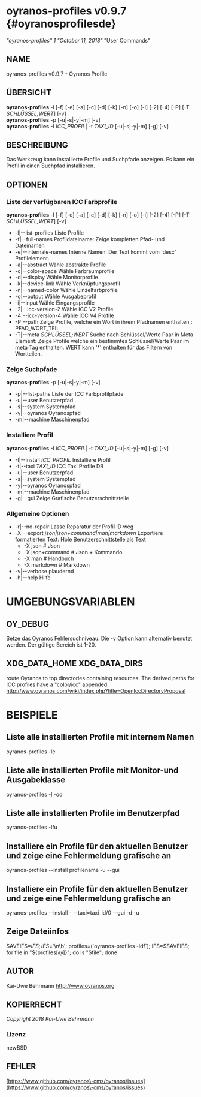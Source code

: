 # oyranos\-profiles v0.9.7 {#oyranosprofilesde}
*"oyranos\-profiles"* *1* *"October 11, 2018"* "User Commands"
## NAME
oyranos\-profiles v0.9.7 \- Oyranos Profile
## ÜBERSICHT
**oyranos\-profiles** \-l [\-f] [\-e] [\-a] [\-c] [\-d] [\-k] [\-n] [\-o] [\-i] [\-2] [\-4] [\-P] [\-T *SCHLÜSSEL;WERT*] [\-v]
<br />
**oyranos\-profiles** \-p [\-u|\-s|\-y|\-m] [\-v]
<br />
**oyranos\-profiles** \-I *ICC\_PROFIL*|  \-t *TAXI\_ID* [\-u|\-s|\-y|\-m] [\-g] [\-v]
<br />
## BESCHREIBUNG
Das Werkzeug kann installierte Profile und Suchpfade anzeigen. Es kann ein Profil in einen Suchpfad installieren.
## OPTIONEN
### Liste der verfügbaren ICC Farbprofile
**oyranos\-profiles** \-l [\-f] [\-e] [\-a] [\-c] [\-d] [\-k] [\-n] [\-o] [\-i] [\-2] [\-4] [\-P] [\-T *SCHLÜSSEL;WERT*] [\-v]

* \-l|\-\-list\-profiles	Liste Profile
* \-f|\-\-full\-names	Profildateiname: Zeige kompletten Pfad\- und Dateinamen
* \-e|\-\-internale\-names	Interne Namen: Der Text kommt vom 'desc' Profilelement.
* \-a|\-\-abstract	Wähle abstrakte Profile
* \-c|\-\-color\-space	Wähle Farbraumprofile
* \-d|\-\-display	Wähle Monitorprofile
* \-k|\-\-device\-link	Wähle Verknüpfungsprofil
* \-n|\-\-named\-color	Wähle Einzelfarbprofile
* \-o|\-\-output	Wähle Ausgabeprofil
* \-i|\-\-input	Wähle Eingangsprofile
* \-2|\-\-icc\-version\-2	Wähle ICC V2 Profile
* \-4|\-\-icc\-version\-4	Wähle ICC V4 Profile
* \-P|\-\-path	Zeige Profile, welche ein Wort in ihrem Pfadnamen enthalten.: PFAD\_WORT\_TEIL
* \-T|\-\-meta *SCHLÜSSEL;WERT*	Suche nach Schlüssel/Werte Paar in Meta Element: Zeige Profile welche ein bestimmtes Schlüssel/Werte Paar im meta Tag enthalten. WERT kann '*' enthalten für das Filtern von Wortteilen.

### Zeige Suchpfade
**oyranos\-profiles** \-p [\-u|\-s|\-y|\-m] [\-v]

* \-p|\-\-list\-paths	Liste der ICC Farbprofilpfade
* \-u|\-\-user	Benutzerpfad
* \-s|\-\-system	Systempfad
* \-y|\-\-oyranos	Oyranospfad
* \-m|\-\-machine	Maschinenpfad

### Installiere Profil
**oyranos\-profiles** \-I *ICC\_PROFIL*|  \-t *TAXI\_ID* [\-u|\-s|\-y|\-m] [\-g] [\-v]

* \-I|\-\-install *ICC\_PROFIL*	Installiere Profil
* \-t|\-\-taxi *TAXI\_ID*	ICC Taxi Profile DB
* \-u|\-\-user	Benutzerpfad
* \-s|\-\-system	Systempfad
* \-y|\-\-oyranos	Oyranospfad
* \-m|\-\-machine	Maschinenpfad
* \-g|\-\-gui	Zeige Grafische Benutzerschnittstelle

### Allgemeine Optionen

* \-r|\-\-no\-repair	Lasse Reparatur der Profil ID weg
* \-X|\-\-export *json|json+command|man|markdown*	Exportiere formatierten Text: Hole Benutzerschnittstelle als Text
   * \-X json		# Json
   * \-X json+command		# Json + Kommando
   * \-X man		# Handbuch
   * \-X markdown		# Markdown
* \-v|\-\-verbose	plaudernd
* \-h|\-\-help	Hilfe

# UMGEBUNGSVARIABLEN
## OY\_DEBUG
Setze das Oyranos Fehlersuchniveau. Die \-v Option kann alternativ benutzt werden. Der gültige Bereich ist 1\-20.
## XDG\_DATA\_HOME XDG\_DATA\_DIRS
route Oyranos to top directories containing resources. The derived paths for ICC profiles have a "color/icc" appended. http://www.oyranos.com/wiki/index.php?title=OpenIccDirectoryProposal  
# BEISPIELE
## Liste alle installierten Profile mit internem Namen
oyranos\-profiles \-le 
## Liste alle installierten Profile mit Monitor\-und Ausgabeklasse
oyranos\-profiles \-l \-od 
## Liste alle installierten Profile im Benutzerpfad
oyranos\-profiles \-lfu 
## Installiere ein Profile für den aktuellen Benutzer und zeige eine Fehlermeldung grafische an
oyranos\-profiles \-\-install profilename \-u \-\-gui 
## Installiere ein Profile für den aktuellen Benutzer und zeige eine Fehlermeldung grafische an
oyranos\-profiles \-\-install \- \-\-taxi=taxi\_id/0 \-\-gui \-d \-u 
## Zeige Dateiinfos
SAVEIFS=$IFS ; IFS=$'\n\b'; profiles=(\`oyranos\-profiles \-ldf\`); IFS=$SAVEIFS; for file in "${profiles[@]}"; do ls "$file"; done  
## AUTOR
Kai\-Uwe Behrmann http://www.oyranos.org
## KOPIERRECHT
*Copyright 2018 Kai\-Uwe Behrmann*


### Lizenz
newBSD
## FEHLER
[https://www.github.com/oyranos\-cms/oyranos/issues](https://www.github.com/oyranos\-cms/oyranos/issues)

